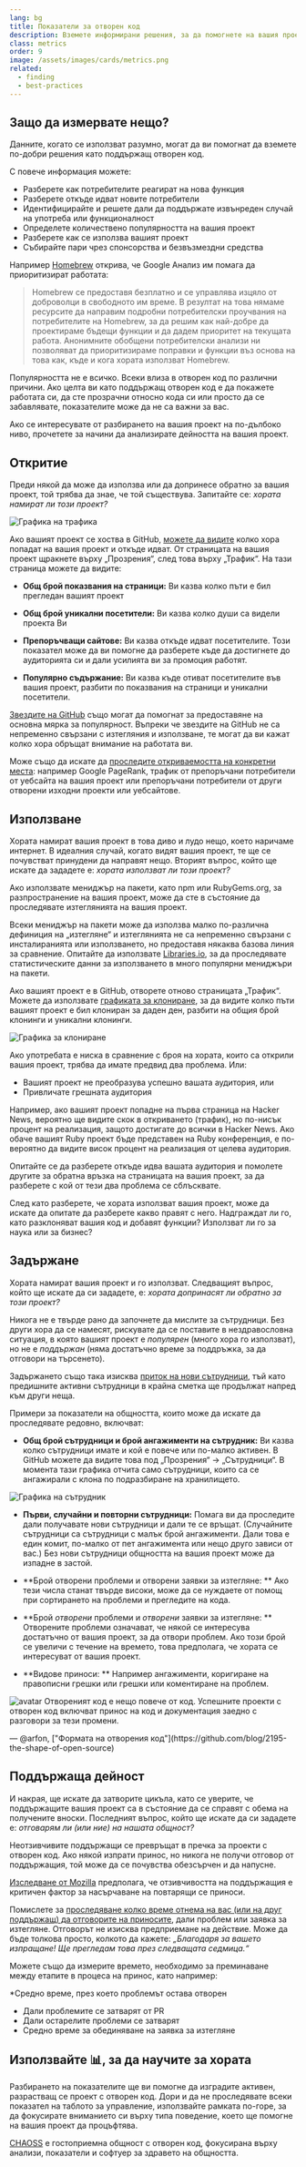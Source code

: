 ```yaml
---
lang: bg
title: Показатели за отворен код
description: Вземете информирани решения, за да помогнете на вашия проект с отворен код да процъфтява, като измервате и проследявате неговия успех.
class: metrics
order: 9
image: /assets/images/cards/metrics.png
related:
  - finding
  - best-practices
---
```


## Защо да измервате нещо?

Данните, когато се използват разумно, могат да ви помогнат да вземете по-добри решения като поддържащ отворен код.

С повече информация можете:

* Разберете как потребителите реагират на нова функция
* Разберете откъде идват новите потребители
* Идентифицирайте и решете дали да поддържате извънреден случай на употреба или функционалност
* Определете количествено популярността на вашия проект
* Разберете как се използва вашият проект
* Събирайте пари чрез спонсорства и безвъзмездни средства

Например [Homebrew](https://github.com/Homebrew/brew/blob/bbed7246bc5c5b7acb8c1d427d10b43e090dfd39/docs/Analytics.md) открива, че Google Анализ им помага да приоритизират работата:

> Homebrew се предоставя безплатно и се управлява изцяло от доброволци в свободното им време. В резултат на това нямаме ресурсите да направим подробни потребителски проучвания на потребителите на Homebrew, за да решим как най-добре да проектираме бъдещи функции и да дадем приоритет на текущата работа. Анонимните обобщени потребителски анализи ни позволяват да приоритизираме поправки и функции въз основа на това как, къде и кога хората използват Homebrew.

Популярността не е всичко. Всеки влиза в отворен код по различни причини. Ако целта ви като поддържащ отворен код е да покажете работата си, да сте прозрачни относно кода си или просто да се забавлявате, показателите може да не са важни за вас.

Ако се интересувате от разбирането на вашия проект на по-дълбоко ниво, прочетете за начини да анализирате дейността на вашия проект.

## Откритие

Преди някой да може да използва или да допринесе обратно за вашия проект, той трябва да знае, че той съществува. Запитайте се: _хората намират ли този проект?_

![Графика на трафика](/assets/images/metrics/repo_traffic_graphs_tooltip.png)

Ако вашият проект се хоства в GitHub, [можете да видите](https://help.github.com/articles/about-repository-graphs/#traffic) колко хора попадат на вашия проект и откъде идват. От страницата на вашия проект щракнете върху „Прозрения“, след това върху „Трафик“. На тази страница можете да видите:

* **Общ брой показвания на страници:** Ви казва колко пъти е бил прегледан вашият проект

* **Общ брой уникални посетители:** Ви казва колко души са видели проекта Ви

* **Препоръчващи сайтове:** Ви казва откъде идват посетителите. Този показател може да ви помогне да разберете къде да достигнете до аудиторията си и дали усилията ви за промоция работят.

* **Популярно съдържание:** Ви казва къде отиват посетителите във вашия проект, разбити по показвания на страници и уникални посетители.

[Звездите на GitHub](https://help.github.com/articles/about-stars/) също могат да помогнат за предоставяне на основна мярка за популярност. Въпреки че звездите на GitHub не са непременно свързани с изтегляния и използване, те могат да ви кажат колко хора обръщат внимание на работата ви.

Може също да искате да [проследите откриваемостта на конкретни места](https://opensource.com/business/16/6/pirate-metrics): например Google PageRank, трафик от препоръчани потребители от уебсайта на вашия проект или препоръчани потребители от други отворени изходни проекти или уебсайтове.

## Използване

Хората намират вашия проект в това диво и лудо нещо, което наричаме интернет. В идеалния случай, когато видят вашия проект, те ще се почувстват принудени да направят нещо. Вторият въпрос, който ще искате да зададете е: _хората използват ли този проект?_

Ако използвате мениджър на пакети, като npm или RubyGems.org, за разпространение на вашия проект, може да сте в състояние да проследявате изтеглянията на вашия проект.

Всеки мениджър на пакети може да използва малко по-различна дефиниция на „изтегляне“ и изтеглянията не са непременно свързани с инсталиранията или използването, но предоставя някаква базова линия за сравнение. Опитайте да използвате [Libraries.io](https://libraries.io/), за да проследявате статистическите данни за използването в много популярни мениджъри на пакети.

Ако вашият проект е в GitHub, отворете отново страницата „Трафик“. Можете да използвате [графиката за клониране](https://github.com/blog/1873-clone-graphs), за да видите колко пъти вашият проект е бил клониран за даден ден, разбити на общия брой клонинги и уникални клонинги.

![Графика за клониране](/assets/images/metrics/clone_graph.png)

Ако употребата е ниска в сравнение с броя на хората, които са открили вашия проект, трябва да имате предвид два проблема. Или:

* Вашият проект не преобразува успешно вашата аудитория, или
* Привличате грешната аудитория

Например, ако вашият проект попадне на първа страница на Hacker News, вероятно ще видите скок в откриването (трафик), но по-нисък процент на реализация, защото достигате до всички в Hacker News. Ако обаче вашият Ruby проект бъде представен на Ruby конференция, е по-вероятно да видите висок процент на реализация от целева аудитория.

Опитайте се да разберете откъде идва вашата аудитория и помолете другите за обратна връзка на страницата на вашия проект, за да разберете с кой от тези два проблема се сблъсквате.

След като разберете, че хората използват вашия проект, може да искате да опитате да разберете какво правят с него. Надграждат ли го, като разклоняват вашия код и добавят функции? Използват ли го за наука или за бизнес?

## Задържане

Хората намират вашия проект и го използват. Следващият въпрос, който ще искате да си зададете, е: _хората допринасят ли обратно за този проект?_

Никога не е твърде рано да започнете да мислите за сътрудници. Без други хора да се намесят, рискувате да се поставите в нездравословна ситуация, в която вашият проект е _популярен_ (много хора го използват), но не е _поддържан_ (няма достатъчно време за поддръжка, за да отговори на търсенето).

Задържането също така изисква [приток на нови сътрудници](http://blog.abigailcabunoc.com/increasing-developer-engagement-at-mozilla-science-learning-advocacy#contributor-pathways_2), тъй като предишните активни сътрудници в крайна сметка ще продължат напред към други неща.

Примери за показатели на общността, които може да искате да проследявате редовно, включват:

* **Общ брой сътрудници и брой ангажименти на сътрудник:** Ви казва колко сътрудници имате и кой е повече или по-малко активен. В GitHub можете да видите това под „Прозрения“ -> „Сътрудници“. В момента тази графика отчита само сътрудници, които са се ангажирали с клона по подразбиране на хранилището.

![Графика на сътрудник](/assets/images/metrics/repo_contributors_specific_graph.png)

* **Първи, случайни и повторни сътрудници:** Помага ви да проследите дали получавате нови сътрудници и дали те се връщат. (Случайните сътрудници са сътрудници с малък брой ангажименти. Дали това е един комит, по-малко от пет ангажимента или нещо друго зависи от вас.) Без нови сътрудници общността на вашия проект може да изпадне в застой.

* **Брой отворени проблеми и отворени заявки за изтегляне: ** Ако тези числа станат твърде високи, може да се нуждаете от помощ при сортирането на проблеми и прегледите на кода.

* **Брой _отворени_ проблеми и _отворени_ заявки за изтегляне: ** Отворените проблеми означават, че някой се интересува достатъчно от вашия проект, за да отвори проблем. Ако този брой се увеличи с течение на времето, това предполага, че хората се интересуват от вашия проект.

* **Видове приноси: ** Например ангажименти, коригиране на правописни грешки или грешки или коментиране на проблем.

<aside markdown="1" class="pquote">
  <img src="https://avatars.githubusercontent.com/arfon?s=180" class="pquote-avatar" alt="avatar">
  Отвореният код е нещо повече от код. Успешните проекти с отворен код включват принос на код и документация заедно с разговори за тези промени.
  <p markdown="1" class="pquote-credit">
— @arfon, ["Формата на отворения код"](https://github.com/blog/2195-the-shape-of-open-source)
  </p>
</aside>

## Поддържаща дейност

И накрая, ще искате да затворите цикъла, като се уверите, че поддържащите вашия проект са в състояние да се справят с обема на получените вноски. Последният въпрос, който ще искате да си зададете е: _отговарям ли (или ние) на нашата общност?_

Неотзивчивите поддържащи се превръщат в пречка за проекти с отворен код. Ако някой изпрати принос, но никога не получи отговор от поддържащия, той може да се почувства обезсърчен и да напусне.

[Изследване от Mozilla](https://docs.google.com/presentation/d/1hsJLv1ieSqtXBzd5YZusY-mB8e1VJzaeOmh8Q4VeMio/edit#slide=id.g43d857af8_0177) предполага, че отзивчивостта на поддържащия е критичен фактор за насърчаване на повтарящи се приноси.

Помислете за [проследяване колко време отнема на вас (или на друг поддържащ) да отговорите на приносите](https://github.blog/2023-07-19-metrics-for-issues-pull-requests-and-discussions/), дали проблем или заявка за изтегляне. Отговорът не изисква предприемане на действие. Може да бъде толкова просто, колкото да кажете: _„Благодаря за вашето изпращане! Ще прегледам това през следващата седмица.“_

Можете също да измерите времето, необходимо за преминаване между етапите в процеса на принос, като например:

*Средно време, през което проблемът остава отворен
* Дали проблемите се затварят от PR
* Дали остарелите проблеми се затварят
* Средно време за обединяване на заявка за изтегляне

## Използвайте 📊, за да научите за хората

Разбирането на показателите ще ви помогне да изградите активен, разрастващ се проект с отворен код. Дори и да не проследявате всеки показател на таблото за управление, използвайте рамката по-горе, за да фокусирате вниманието си върху типа поведение, което ще помогне на вашия проект да процъфтява.

[CHAOSS](https://chaoss.community/) е гостоприемна общност с отворен код, фокусирана върху анализи, показатели и софтуер за здравето на общността.
